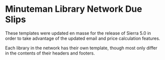 # Minuteman Library Network Due Slips

These templates were updated en masse for the release of Sierra 5.0 in order to take advantage of the updated email and price calculation features.

Each library in the network has their own template, though most only differ in the contents of their headers and footers.